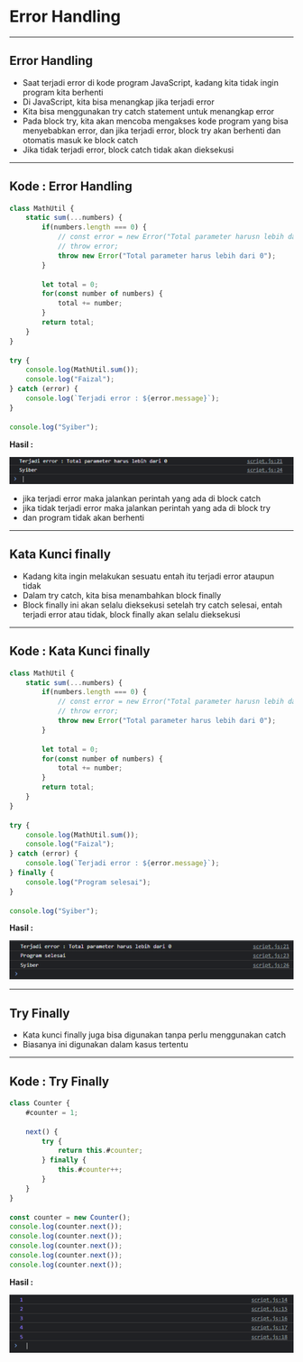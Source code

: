 # Error Handling

---

## Error Handling

- Saat terjadi error di kode program JavaScript, kadang kita tidak ingin program kita berhenti
- Di JavaScript, kita bisa menangkap jika terjadi error
- Kita bisa menggunakan try catch statement untuk menangkap error
- Pada block try, kita akan mencoba mengakses kode program yang bisa menyebabkan error, dan jika terjadi error, block try akan berhenti dan otomatis masuk ke block catch
- Jika tidak terjadi error, block catch tidak akan dieksekusi

---

## Kode : Error Handling

```js
class MathUtil {
    static sum(...numbers) {
        if(numbers.length === 0) {
            // const error = new Error("Total parameter harusn lebih dari 0");
            // throw error;
            throw new Error("Total parameter harus lebih dari 0");
        }

        let total = 0;
        for(const number of numbers) {
            total += number;
        }
        return total;
    }
}

try {
    console.log(MathUtil.sum());
    console.log("Faizal");
} catch (error) {
    console.log(`Terjadi error : ${error.message}`);
}

console.log("Syiber");
```

**Hasil :**

![1](../assets/img/24/1.PNG)

- jika terjadi error maka jalankan perintah yang ada di block catch
- jika tidak terjadi error maka jalankan perintah yang ada di block try
- dan program tidak akan berhenti
  
---

## Kata Kunci finally

- Kadang kita ingin melakukan sesuatu entah itu terjadi error ataupun tidak
- Dalam try catch, kita bisa menambahkan block finally
- Block finally ini akan selalu dieksekusi setelah try catch selesai, entah terjadi error atau tidak, block finally akan selalu dieksekusi

---

## Kode : Kata Kunci finally

```js
class MathUtil {
    static sum(...numbers) {
        if(numbers.length === 0) {
            // const error = new Error("Total parameter harusn lebih dari 0");
            // throw error;
            throw new Error("Total parameter harus lebih dari 0");
        }

        let total = 0;
        for(const number of numbers) {
            total += number;
        }
        return total;
    }
}

try {
    console.log(MathUtil.sum());
    console.log("Faizal");
} catch (error) {
    console.log(`Terjadi error : ${error.message}`);
} finally {
    console.log("Program selesai");
}

console.log("Syiber");
```

**Hasil :**

![2](../assets/img/24/2.PNG)

---

## Try Finally

- Kata kunci finally juga bisa digunakan tanpa perlu menggunakan catch
- Biasanya ini digunakan dalam kasus tertentu

---

## Kode : Try Finally

```js
class Counter {
    #counter = 1;

    next() {
        try {
            return this.#counter;
        } finally {
            this.#counter++;
        }
    }
}

const counter = new Counter();
console.log(counter.next());
console.log(counter.next());
console.log(counter.next());
console.log(counter.next());
console.log(counter.next());
```

**Hasil :**

![3](../assets/img/24/3.PNG)